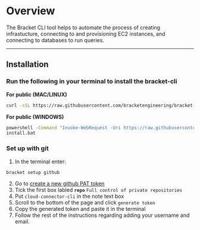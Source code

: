 # Overview

The Bracket CLI tool helps to automate the process of creating infrastucture, connecting to and provisioning EC2 instances, and connecting to databases to run queries.

---

## Installation

 
### Run the following in your terminal to install the bracket-cli
**For public (MAC/LINUX)**
```bash
curl -sSL https://raw.githubusercontent.com/bracketengineering/bracket-cli/refs/heads/main/install/install.sh | bash
```
**For public (WINDOWS)**
```bash
powershell -Command "Invoke-WebRequest -Uri https://raw.githubusercontent.com/bracketengineering/bracket-cli/refs/heads/main/install/install.bat -OutFile install.bat"
install.bat
```


### Set up with git
1. In the terminal enter: 
```bash
bracket setup github
```
2. Go to [create a new github PAT token](https://github.com/settings/tokens/new)
3. Tick the first box labled **`repo`** `Full control of private repositories`
4. Put `cloud-connector-cli` in the note text box
5. Scroll to the bottom of the page and click `generate token`
6. Copy the generated token and paste it in the terminal 
7. Follow the rest of the instructions regarding adding your username and email.

